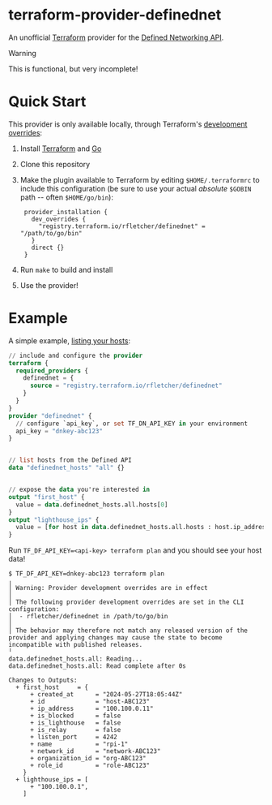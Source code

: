 # terraform-provider-definednet

An unofficial [Terraform](https://www.terraform.io) provider for the
[Defined Networking API](https://docs.defined.net/api/defined-networking-api/).

> [!WARNING]
> This is functional, but very incomplete!

# Quick Start

This provider is only available locally, through Terraform's
[development overrides](https://developer.hashicorp.com/terraform/cli/config/config-file#development-overrides-for-provider-developers):

1. Install [Terraform](https://developer.hashicorp.com/terraform/install) and
   [Go](https://go.dev/doc/install)
2. Clone this repository
3. Make the plugin available to Terraform by editing `$HOME/.terraformrc` to include
   this configuration (be sure to use your actual *absolute* `$GOBIN` path --
   often `$HOME/go/bin`):

        provider_installation {
          dev_overrides {
            "registry.terraform.io/rfletcher/definednet" = "/path/to/go/bin"
          }
          direct {}
        }

4. Run `make` to build and install
5. Use the provider!

# Example

A simple example, [listing your hosts](https://docs.defined.net/api/hosts-list/):

```terraform
// include and configure the provider
terraform {
  required_providers {
    definednet = {
      source = "registry.terraform.io/rfletcher/definednet"
    }
  }
}
provider "definednet" {
  // configure `api_key`, or set TF_DN_API_KEY in your environment
  api_key = "dnkey-abc123"
}


// list hosts from the Defined API
data "definednet_hosts" "all" {}


// expose the data you're interested in
output "first_host" {
  value = data.definednet_hosts.all.hosts[0]
}
output "lighthouse_ips" {
  value = [for host in data.definednet_hosts.all.hosts : host.ip_address if host.is_lighthouse]
}
```

Run `TF_DF_API_KEY=<api-key> terraform plan` and you should see your host data!

```
$ TF_DF_API_KEY=dnkey-abc123 terraform plan
╷
│ Warning: Provider development overrides are in effect
│
│ The following provider development overrides are set in the CLI configuration:
│  - rfletcher/definednet in /path/to/go/bin
│
│ The behavior may therefore not match any released version of the provider and applying changes may cause the state to become incompatible with published releases.
╵
data.definednet_hosts.all: Reading...
data.definednet_hosts.all: Read complete after 0s

Changes to Outputs:
  + first_host     = {
      + created_at      = "2024-05-27T18:05:44Z"
      + id              = "host-ABC123"
      + ip_address      = "100.100.0.11"
      + is_blocked      = false
      + is_lighthouse   = false
      + is_relay        = false
      + listen_port     = 4242
      + name            = "rpi-1"
      + network_id      = "network-ABC123"
      + organization_id = "org-ABC123"
      + role_id         = "role-ABC123"
    }
  + lighthouse_ips = [
      + "100.100.0.1",
    ]
```
